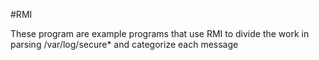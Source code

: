 #RMI

These program are example programs that use RMI to divide the work in parsing /var/log/secure* and categorize each message
